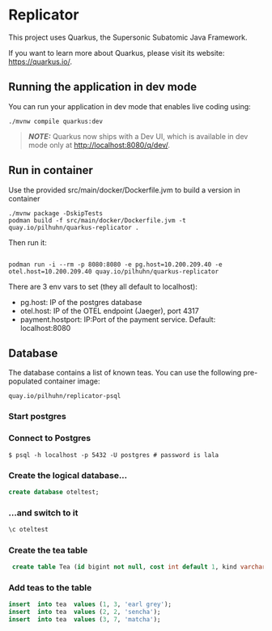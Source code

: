 # Replicator

This project uses Quarkus, the Supersonic Subatomic Java Framework.

If you want to learn more about Quarkus, please visit its website: <https://quarkus.io/>.

## Running the application in dev mode

You can run your application in dev mode that enables live coding using:

```shell script
./mvnw compile quarkus:dev
```

> **_NOTE:_**  Quarkus now ships with a Dev UI, which is available in dev mode only at <http://localhost:8080/q/dev/>.


## Run in container

Use the provided src/main/docker/Dockerfile.jvm to build a version in container

```shell script
./mvnw package -DskipTests
podman build -f src/main/docker/Dockerfile.jvm -t quay.io/pilhuhn/quarkus-replicator .
```

Then run it:

```shell script

podman run -i --rm -p 8080:8080 -e pg.host=10.200.209.40 -e otel.host=10.200.209.40 quay.io/pilhuhn/quarkus-replicator
```

There are 3 env vars to set (they all default to localhost):
* pg.host: IP of the postgres database
* otel.host: IP of the OTEL endpoint (Jaeger), port 4317
* payment.hostport: IP:Port of the payment service. Default: localhost:8080


## Database

The database contains a list of known teas.
You can use the following pre-populated container image:

```quay.io/pilhuhn/replicator-psql```


### Start postgres

### Connect to Postgres

```shell
$ psql -h localhost -p 5432 -U postgres # password is lala
```

### Create the logical database...

```sql
create database oteltest;
```

### ...and switch to it
```sql
\c oteltest
```

### Create the tea table
```sql
 create table Tea (id bigint not null, cost int default 1, kind varchar(255),  primary key (id));create sequence Tea_SEQ start with 1 increment by 50;
```

### Add teas to the table

```sql
insert  into tea  values (1, 3, 'earl grey');
insert  into tea  values (2, 2, 'sencha');
insert  into tea  values (3, 7, 'matcha');
```
